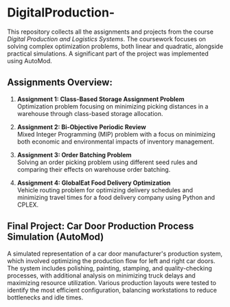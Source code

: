 # DigitalProduction-
This repository collects all the assignments and projects from the course *Digital Production and Logistics Systems*. The coursework focuses on solving complex optimization problems, both linear and quadratic, alongside practical simulations. A significant part of the project was implemented using AutoMod.

## Assignments Overview:
1. **Assignment 1: Class-Based Storage Assignment Problem**  
   Optimization problem focusing on minimizing picking distances in a warehouse through class-based storage allocation.

2. **Assignment 2: Bi-Objective Periodic Review**  
   Mixed Integer Programming (MIP) problem with a focus on minimizing both economic and environmental impacts of inventory management.

3. **Assignment 3: Order Batching Problem**  
   Solving an order picking problem using different seed rules and comparing their effects on warehouse order batching.

4. **Assignment 4: GlobalEat Food Delivery Optimization**  
   Vehicle routing problem for optimizing delivery schedules and minimizing travel times for a food delivery company using Python and CPLEX.

## Final Project: Car Door Production Process Simulation (AutoMod)
A simulated representation of a car door manufacturer's production system, which involved optimizing the production flow for left and right car doors. The system includes polishing, painting, stamping, and quality-checking processes, with additional analysis on minimizing truck delays and maximizing resource utilization. Various production layouts were tested to identify the most efficient configuration, balancing workstations to reduce bottlenecks and idle times.
